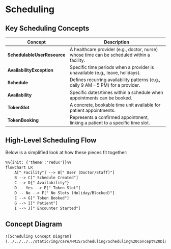 # Scheduling

## Key Scheduling Concepts

| **Concept**                 | **Description**                                                                            |
| --------------------------- | ------------------------------------------------------------------------------------------ |
| **SchedulableUserResource** | A healthcare provider (e.g., doctor, nurse) whose time can be scheduled within a facility. |
| **AvailabilityException**   | Specific time periods when a provider is unavailable (e.g., leave, holidays).              |
| **Schedule**                | Defines recurring availability patterns (e.g., daily 9 AM – 5 PM) for a provider.          |
| **Availability**            | Specific dates/times within a schedule when appointments can be booked.                    |
| **TokenSlot**               | A concrete, bookable time unit available for patient appointments.                         |
| **TokenBooking**            | Represents a confirmed appointment, linking a patient to a specific time slot.             |

## High-Level Scheduling Flow

Below is a simplified look at how these pieces fit together:

```mermaid
%%{init: {'theme':'redux'}}%%
flowchart LR
    A[" Facility"] --> B[" User (Doctor/Staff)"]
    B --> C[" Schedule Created"]
    C --> D{" Availability"}
    D -- Yes --> E[" Token Slot"]
    D -- No --> F[" No Slots (Holiday/Blocked)"]
    E --> G[" Token Booked"]
    G --> I[" Patient"]
    I --> J[" Encounter Started"]
```

## Concept Diagram

    ![Scheduling Concept Diagram](../../../../static/img/care/HMIS/Scheduling/Scheduling%20Concept%20Diagram.svg)
